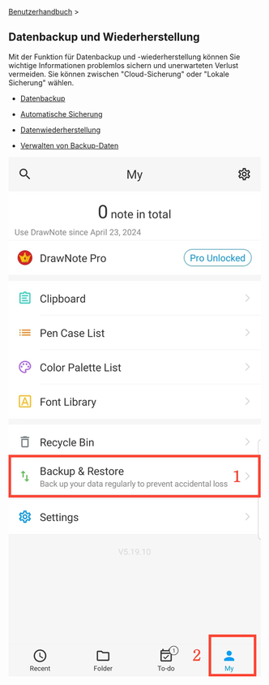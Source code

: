 [Benutzerhandbuch](/dragonnest/drawnote/manual/de) >

Datenbackup und Wiederherstellung
---

Mit der Funktion für Datenbackup und -wiederherstellung können Sie wichtige Informationen problemlos sichern und unerwarteten Verlust vermeiden.
Sie können zwischen "Cloud-Sicherung" oder "Lokale Sicherung" wählen.
- [Datenbackup](data_backup.md)

- [Automatische Sicherung](automatic_backup.md)

- [Datenwiederherstellung](data_recovery.md)

- [Verwalten von Backup-Daten](manage_backup_data.md)

![Eingang](imgs/my.png)